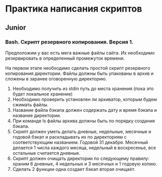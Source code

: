 # Практика написания скриптов

## Junior

### Bash. Скрипт резервного копирования. Версия 1.

Предположим у вас есть мега важные файлы сайта. Их необходимо резервировать в определенный промежуток времени. 

На первом этапе необходимо сделать простой скрипт резервного копирования директории. Файлы должны быть упакованы в архив и сложены в заранее оговоренную директорию.

1) Необходимо получить из stdin путь до места хранения (пока это будет локальное хранение)
2) Необходимо проверить установлен ли архиватор, которым будем сжимать файлы.
3) Название файла бэкапа должен содержать дату и время бэкапа и название директории.
4) При команде ls файлы архива должны быть по порядку создания бэкапа.
5) Скрипт должен уметь делать дневные, недельные, месячные и годовой бэкап и раскладывать их по директориям с соответствующим названием. Годовой 31 декабря. Месячный делается 1 числа каждого месяца, недельный в воскресенье, все остальные считается дневные.
6) Скрипт должен очищать директории по следующему правилу: храним 6 дневных, 4 недельных и 3 месячных и 1 годовую копию.
7) Сделать 2 функции одна создает бэкап вторая очищает.
